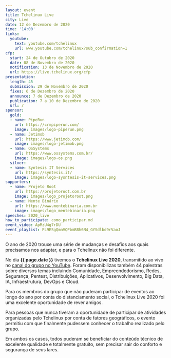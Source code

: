 ```yaml
---
layout: event
title: Tchelinux Live
city: Live
date: 12 de Dezembro de 2020
time: '14:00'
links:
  youtube:
    text: youtube.com/tchelinux
    url: www.youtube.com/tchelinux?sub_confirmation=1
cfp:
  start: 24 de Outubro de 2020
  date: 08 de Novembro de 2020
  notification: 13 de Novembro de 2020
  url: https://live.tchelinux.org/cfp
presentation:
  length: 45
  submission: 29 de Novembro de 2020
  fixes: 6 de Dezembro de 2020
  announce: 7 de Dezembro de 2020
  publication: 7 a 10 de Dezembro de 2020
  url: /
sponsor:
  gold:
  - name: PipeRun
    url: https://crmpiperun.com/
    image: images/logo-piperun.png
  - name: Jetimob
    url: https://www.jetimob.com/
    image: images/logo-jetimob.png
  - name: OSSystems
    url: https://www.ossystems.com.br/
    image: images/logo-os.png
  silver:
  - name: Syntesis IT Services
    url: https://syntesis.it/
    image: images/logo-sysntesis-it-services.png
supporters:
  - name: Projeto Root
    url: https://projetoroot.com.br
    image: images/logo_projetoroot.png
  - name: Mente Binário
    url: https://www.mentebinaria.com.br
    image: images/logo_mentebinaria.png
speeches: 2020_live
how_to_participate: como_participar.md
event_video: ApMzU4g7rDU
event_playlist: PL9ESgQmnVQPbmB8h6N4_GYSdlbd9rVaoJ
---
```


O ano de 2020 trouxe uma série de mudanças e desafios aos quais precisamos nos
adaptar, e para o Tchelinux não foi diferente.

No dia **{{ page.date }}** tivemos o **Tchelinux Live 2020**, transmitido ao vivo 
no [canal do grupo no YouTube](https://www.youtube.com/tchelinux?sub_confirmation=1).
Foram disponibilizas também 44 palestras sobre diversos temas incluindo
Comunidade, Empreendedorismo, Redes, Segurança, Pentest, Distribuições,
Aplicativos, Desenvolvimento, Big Data, IA, Infraestrutura, DevOps e Cloud.

Para os membros do grupo que não puderam participar de eventos ao longo do
ano por conta do distanciamento social, o Tchelinux Live 2020 foi uma excelente
oportunidade de rever amigos.

Para pessoas que nunca tiveram a oportunidade de participar de atividades
organizadas pelo Tchelinux por conta de fatores geográficos, o evento permitiu
com que finalmente pudessem conhecer o trabalho realizado pelo grupo.

Em ambos os casos, todos puderam se beneficiar do conteúdo técnico de excelente
qualidade e totalmente gratuito, sem precisar sair do conforto e segurança de
seus lares.
